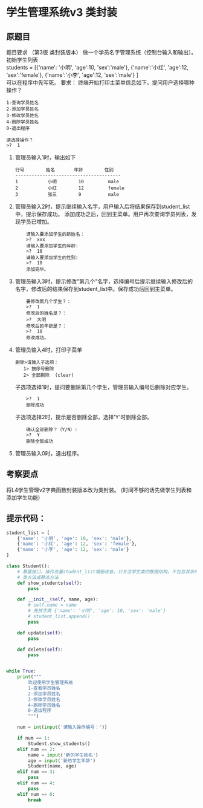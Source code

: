 学生管理系统v3 类封装
===
## 原题目
题目要求
（第3版 类封装版本）
做一个学员名字管理系统（控制台输入和输出）。
初始学生列表   
students = [{'name': '小明', 'age':10, 'sex':'male'},
            {'name':'小红', 'age':12, 'sex':'female'},
            {'name':'小李', 'age':12, 'sex':'male'}
            ]  
可以在程序中先写死。
要求：
终端开始打印主菜单信息如下。提问用户选择哪种操作？
```
1-查询学员姓名
2-添加学员姓名
3-修改学员姓名
4-删除学员姓名
0-退出程序

请选择操作？
>?  1
```
1. 管理员输入1时，输出如下
    ``` 
    行号        姓名       年龄        性别  
    ---------------------------------------
    1           小明        10         male
    2           小红        12         female
    3           张三        9          male
    ```
2. 管理员输入2时，提示继续输入名字，用户输入后将结果保存到student_list中，提示保存成功。
添加成功之后，回到主菜单。用户再次查询学员列表，发现学员已增加。
    ```
        请输入要添加学生的新姓名：
        >?  xxx
        请输入要添加学生的年龄:
        >?  10
        请输入要添加学生的性别:
        >?  10
        添加完毕。
    ```
3. 管理员输入3时，提示修改"第几个"名字，选择编号后提示继续输入修改后的名字，修改后的结果保存到student_list中。保存成功后回到主菜单。
    ```
        要修改第几个学生？：
        >?  1
        修改后的姓名是？：
        >?  大明
        修改后的年龄是？：
        >?  10
        修改成功。
    ```
4. 管理员输入4时，打印子菜单
    ```
    删除>请输入子选项：
       1> 按序号删除
       2> 全部删除  (clear)
    ```
    子选项选择1时，提问要删除第几个学生，管理员输入编号后删除对应学生。
    ```要删除第几个学生？：
        >?  1
        删除成功
    ```
    子选项选择2时，提示是否删除全部，选择'Y'时删除全部。
    ```
        确认全部删除？（Y/N）:
        >?  Y
        删除全部成功
    ```
5. 管理员输入0时，退出程序。

## 考察要点
将L4学生管理v2字典函数封装版本改为类封装。
(时间不够的话先做学生列表和添加学生功能)


## 提示代码：
```python
student_list = [
    {'name': '小明', 'age': 10, 'sex': 'male'},
    {'name': '小红', 'age': 12, 'sex': 'female'},
    {'name': '小李', 'age': 12, 'sex': 'male'}
]

class Student():
    # 暴露接口，操作变量student_list增删改查，只关注学生类的数据结构。不包含其余的业务逻辑。
    # 类方法或静态方法
    def show_students(self):
        pass

    def __init__(self, name, age):
        # self.name = name
        # 先拼字典 {'name': '小明', 'age': 10, 'sex': 'male'}
        # student_list.append()
        pass

    def update(self):
        pass

    def delete(self):
        pass


while True:
    print("""
        欢迎使用学生管理系统
        1-查看学员姓名
        2-添加学员姓名
        3-修改学员姓名
        4-删除学员姓名
        0-退出程序
        """)

    num = int(input('请输入操作编号：'))

    if num == 1:
        Student.show_students()
    elif num == 2:
        name = input('新的学生姓名')
        age = input('新的学生年龄')
        Student(name, age)
    elif num == 3:
        pass
    elif num == 4:
        pass
    elif num == 0:
        break
```